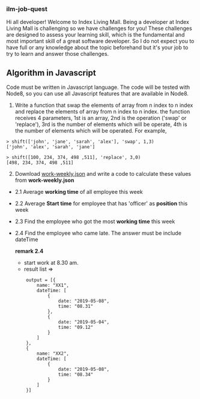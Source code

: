 ### ilm-job-quest

Hi all developer! Welcome to Index Living Mall. Being a developer at Index Living Mall is challenging so we have challenges for you! These challenges are designed to assess your learning skill, which is the fundamental and most important skill of a great software developer. So I do not expect you to have full or any knowledge about the topic beforehand but it's your job to try to learn and answer those challenges.

## Algorithm in Javascript
Code must be written in Javascript language. The code will be tested with Node8, so you can use all Javascript features that are available in Node8.

1. Write a function that swap the elements of array from n index to n index and replace the elements of array from n index to n index. the function receives 4 parameters, 1st is an array, 2nd is the operation ('swap' or 'replace'), 3rd is the number of elements which will be operate, 4th is the number of elements which will be operated. For example,

```
> shift(['john', 'jane', 'sarah', 'alex'], 'swap', 1,3)
['john', 'alex', 'sarah', 'jane']

> shift([100, 234, 374, 498 ,511], 'replace', 3,0)
[498, 234, 374, 498 ,511]
```

2. Download [work-weekly.json](https://github.com/indexlivingmall/ilm-job-quest/blob/master/work-weekly.json) and write a code to calculate these values from **work-weekly.json**
- 2.1 Average **working time** of all employee this week
- 2.2 Average **Start time** for employee that has 'officer' as **position** this week
- 2.3 Find the employee who got the most **working time** this week
- 2.4 Find the employee who came late. The answer must be include dateTime 

    **remark 2.4**
    - start work at 8.30 am.
    - result list => 
    ```
        output = [{
            name: "XX1",
            dateTime: [
                {
                    date: "2019-05-08",
                    time: "08.31"
                },
                {
                    date: "2019-05-04",
                    time: "09.12"
                }
            ]
        },
        {
            name: "XX2",
            dateTime: [
                {
                    date: "2019-05-08",
                    time: "08.34"
                }
            ]
        }]
    ```